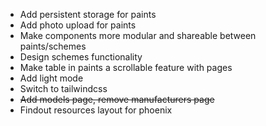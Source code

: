 - Add persistent storage for paints
- Add photo upload for paints
- Make components more modular and shareable between paints/schemes
- Design schemes functionality
- Make table in paints a scrollable feature with pages
- Add light mode
- Switch to tailwindcss
- ~~Add models page, remove manufacturers page~~
- Findout resources layout for phoenix